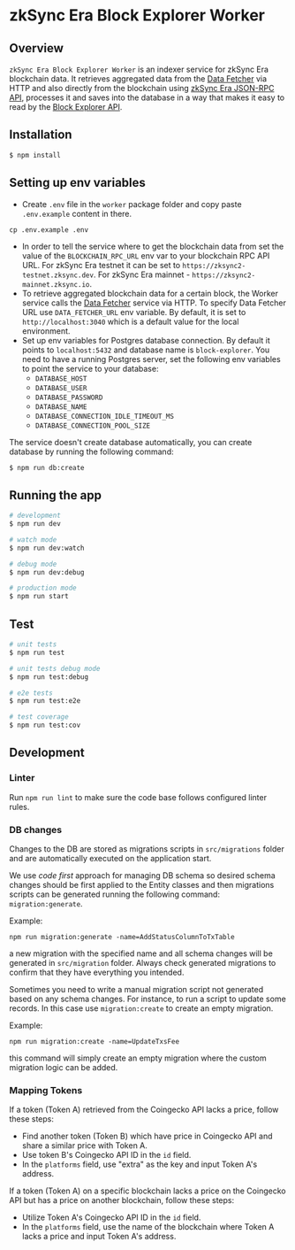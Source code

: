 # zkSync Era Block Explorer Worker
## Overview

`zkSync Era Block Explorer Worker` is an indexer service for zkSync Era blockchain data. It retrieves aggregated data from the [Data Fetcher](/packages/data-fetcher) via HTTP and also directly from the blockchain using [zkSync Era JSON-RPC API](https://era.zksync.io/docs/api/api.html), processes it and saves into the database in a way that makes it easy to read by the [Block Explorer API](/packages/api).

## Installation

```bash
$ npm install
```

## Setting up env variables

- Create `.env` file in the `worker` package folder and copy paste `.env.example` content in there.
```
cp .env.example .env
```
- In order to tell the service where to get the blockchain data from set the value of the `BLOCKCHAIN_RPC_URL` env var to your blockchain RPC API URL. For zkSync Era testnet it can be set to `https://zksync2-testnet.zksync.dev`. For zkSync Era mainnet - `https://zksync2-mainnet.zksync.io`.
- To retrieve aggregated blockchain data for a certain block, the Worker service calls the [Data Fetcher](/packages/data-fetcher) service via HTTP. To specify Data Fetcher URL use `DATA_FETCHER_URL` env variable. By default, it is set to `http://localhost:3040` which is a default value for the local environment.
- Set up env variables for Postgres database connection. By default it points to `localhost:5432` and database name is `block-explorer`.
You need to have a running Postgres server, set the following env variables to point the service to your database:
  - `DATABASE_HOST`
  - `DATABASE_USER`
  - `DATABASE_PASSWORD`
  - `DATABASE_NAME`
  - `DATABASE_CONNECTION_IDLE_TIMEOUT_MS`
  - `DATABASE_CONNECTION_POOL_SIZE`

The service doesn't create database automatically, you can create database by running the following command:
```bash
$ npm run db:create
```

## Running the app

```bash
# development
$ npm run dev

# watch mode
$ npm run dev:watch

# debug mode
$ npm run dev:debug

# production mode
$ npm run start
```

## Test

```bash
# unit tests
$ npm run test

# unit tests debug mode
$ npm run test:debug

# e2e tests
$ npm run test:e2e

# test coverage
$ npm run test:cov
```

## Development

### Linter
Run `npm run lint` to make sure the code base follows configured linter rules.

### DB changes
Changes to the DB are stored as migrations scripts in `src/migrations` folder and are automatically executed on the application start.

We use _code first_ approach for managing DB schema so desired schema changes should be first applied to the Entity classes and then migrations scripts can be generated running the following command: `migration:generate`.

Example:

```
npm run migration:generate -name=AddStatusColumnToTxTable
```

a new migration with the specified name and all schema changes will be generated in `src/migration` folder. Always check generated migrations to confirm that they have everything you intended.

Sometimes you need to write a manual migration script not generated based on any schema changes. For instance, to run a script to update some records. In this case use `migration:create` to create an empty migration.

Example:

```
npm run migration:create -name=UpdateTxsFee
```

this command will simply create an empty migration where the custom migration logic can be added.

### Mapping Tokens
If a token (Token A) retrieved from the Coingecko API lacks a price, follow these steps:
- Find another token (Token B) which have price in Coingecko API and share a similar price with Token A.
- Use token B's Coingecko API ID in the `id` field.
- In the `platforms` field, use "extra" as the key and input Token A's address.

If a token (Token A) on a specific blockchain lacks a price on the Coingecko API but has a price on another blockchain, follow these steps:
- Utilize Token A's Coingecko API ID in the `id` field.
- In the `platforms` field, use the name of the blockchain where Token A lacks a price and input Token A's address.


